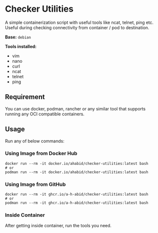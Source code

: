 # Checker Utilities

A simple containerization script with useful tools like ncat, telnet, ping etc. Useful during checking connectivity from container / pod to destination.

**Base:** `debian`

**Tools installed:**
- vim
- nano
- curl
- ncat
- telnet
- ping

## Requirement

You can use docker, podman, rancher or any similar tool that supports running any OCI compatible containers.

## Usage

Run any of below commands:

### Using Image from Docker Hub

```
docker run --rm -it docker.io/ahabid/checker-utilities:latest bash
# or
podman run --rm -it docker.io/ahabid/checker-utilities:latest bash
```

### Using Image from GitHub

```
docker run --rm -it ghcr.io/a-h-abid/checker-utilities:latest bash
# or
podman run --rm -it ghcr.io/a-h-abid/checker-utilities:latest bash
```

### Inside Container

After getting inside container, run the tools you need.
